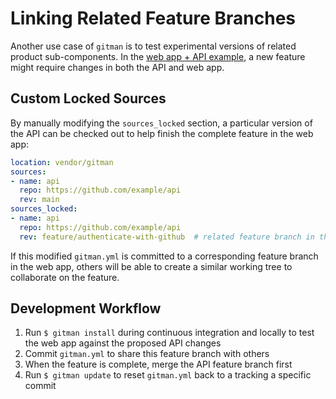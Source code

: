 # Linking Related Feature Branches


Another use case of `gitman` is to test experimental versions of related product sub-components. In the [web app + API example](branch-tracking.md), a new feature might require changes in both the API and web app.

## Custom Locked Sources

By manually modifying the `sources_locked` section, a particular version of the API can be checked out to help finish the complete feature in the web app:

```yaml
location: vendor/gitman
sources:
- name: api
  repo: https://github.com/example/api
  rev: main
sources_locked:
- name: api
  repo: https://github.com/example/api
  rev: feature/authenticate-with-github  # related feature branch in the API
```

If this modified `gitman.yml` is committed to a corresponding feature branch in the web app, others will be able to create a similar working tree to collaborate on the feature.

## Development Workflow

1. Run `$ gitman install` during continuous integration and locally to test the web app against the proposed API changes
2. Commit `gitman.yml` to share this feature branch with others
3. When the feature is complete, merge the API feature branch first
4. Run `$ gitman update` to reset `gitman.yml` back to a tracking a specific commit
